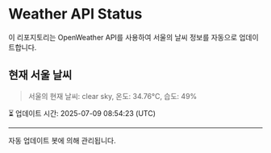 
# Weather API Status

이 리포지토리는 OpenWeather API를 사용하여 서울의 날씨 정보를 자동으로 업데이트합니다.

## 현재 서울 날씨
> 서울의 현재 날씨: clear sky, 온도: 34.76°C, 습도: 49%

⏳ 업데이트 시간: 2025-07-09 08:54:23 (UTC)

---
자동 업데이트 봇에 의해 관리됩니다.
